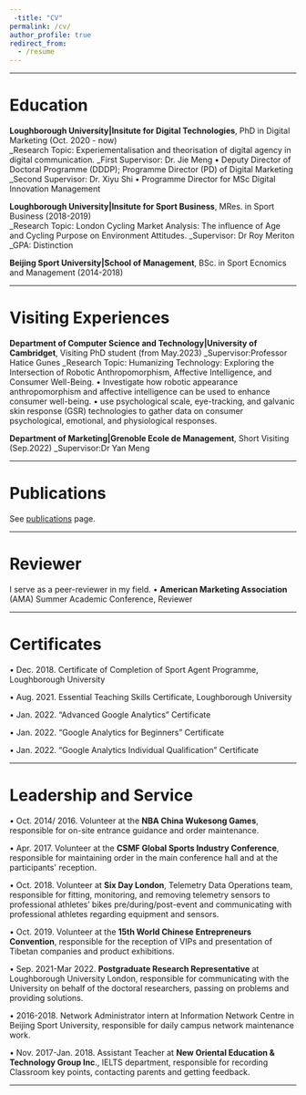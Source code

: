 ```yaml
---
 -title: "CV"
permalink: /cv/
author_profile: true
redirect_from:
  - /resume
---
```


***

# Education

**Loughborough University|Insitute for Digital Technologies**, PhD in Digital Marketing (Oct. 2020 - now)    
_Research Topic: Experiementalisation and theorisation of digital agency in digital communication.
_First Supervisor: Dr. Jie Meng 
•	Deputy Director of Doctoral Programme (DDDP); Programme Director (PD) of Digital Marketing
_Second Supervisor: Dr. Xiyu Shi 
•	Programme Director for MSc Digital Innovation Management

**Loughborough University|Insitute for Sport Business**, MRes. in Sport Business (2018-2019)  
_Research Topic: London Cycling Market Analysis: The influence of Age and Cycling Purpose on Environment Attitudes.
_Supervisor: Dr Roy Meriton
_GPA: Distinction

**Beijing Sport University|School of Management**, BSc. in Sport Ecnomics and Management (2014-2018)  


***



# Visiting Experiences

**Department of Computer Science and Technology|University of Cambridget**, Visiting PhD student (from May.2023)
_Supervisor:Professor Hatice Gunes
_Research Topic: Humanizing Technology: Exploring the Intersection of Robotic Anthropomorphism, Affective Intelligence, and Consumer Well-Being.
•	Investigate how robotic appearance anthropomorphism and affective intelligence can be used to enhance consumer well-being.
•	use psychological scale, eye-tracking, and galvanic skin response (GSR) technologies to gather data on consumer psychological, emotional, and physiological responses.


**Department of Marketing|Grenoble Ecole de Management**, Short Visiting (Sep.2022)
_Supervisor:Dr Yan Meng

***

# Publications

See [publications](/publications/) page.

***

# Reviewer
I serve as a peer-reviewer in my field.
• **American Marketing Association** (AMA) Summer Academic Conference, Reviewer



***
# Certificates
•	Dec. 2018. Certificate of Completion of Sport Agent Programme, Loughborough University

•	Aug. 2021. Essential Teaching Skills Certificate, Loughborough University 

•	Jan. 2022. “Advanced Google Analytics” Certificate

•	Jan. 2022. “Google Analytics for Beginners” Certificate

•	Jan. 2022. “Google Analytics Individual Qualification” Certificate


***

# Leadership and Service

•	Oct. 2014/ 2016. Volunteer at the **NBA China Wukesong Games**, responsible for on-site entrance guidance and order maintenance.

•	Apr. 2017. Volunteer at the **CSMF Global Sports Industry Conference**, responsible for maintaining order in the main conference hall and at the participants' reception.

•	Oct. 2018. Volunteer at **Six Day London**, Telemetry Data Operations team, responsible for fitting, monitoring, and removing telemetry sensors to professional athletes’ bikes pre/during/post-event and communicating with professional athletes regarding equipment and sensors.

•	Oct. 2019. Volunteer at the **15th World Chinese Entrepreneurs Convention**, responsible for the reception of VIPs and presentation of Tibetan companies and product exhibitions.

•	Sep. 2021-Mar 2022. **Postgraduate Research Representative** at Loughborough University London, responsible for communicating with the University on behalf of the doctoral researchers, passing on problems and providing solutions.

•	2016-2018. Network Administrator intern at Information Network Centre in Beijing Sport University, responsible for daily campus network maintenance work.

•	Nov. 2017-Jan. 2018. Assistant Teacher at **New Oriental Education & Technology Group Inc**., IELTS department, responsible for recording Classroom key points, contacting parents and getting feedback.

***



